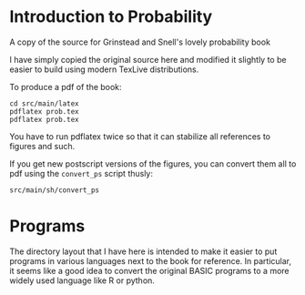 # Introduction to Probability
A copy of the source for Grinstead and Snell's lovely probability book

I have simply copied the original source here and modified it slightly
to be easier to build using modern TexLive distributions.

To produce a pdf of the book:

```
cd src/main/latex
pdflatex prob.tex 
pdflatex prob.tex 
```
You have to run pdflatex twice so that it can stabilize all references
to figures and such.

If you get new postscript versions of the figures, you can convert
them all to pdf using the `convert_ps` script thusly:

```
src/main/sh/convert_ps
```

# Programs
The directory layout that I have here is intended to make it easier to
put programs in various languages next to the book for reference. In
particular, it seems like a good idea to convert the original BASIC
programs to a more widely used language like R or python.
